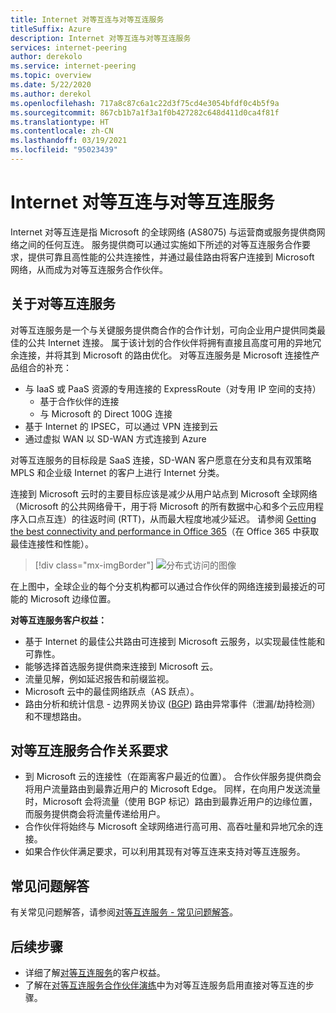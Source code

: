 ```yaml
---
title: Internet 对等互连与对等互连服务
titleSuffix: Azure
description: Internet 对等互连与对等互连服务
services: internet-peering
author: derekolo
ms.service: internet-peering
ms.topic: overview
ms.date: 5/22/2020
ms.author: derekol
ms.openlocfilehash: 717a8c87c6a1c22d3f75cd4e3054bfdf0c4b5f9a
ms.sourcegitcommit: 867cb1b7a1f3a1f0b427282c648d411d0ca4f81f
ms.translationtype: HT
ms.contentlocale: zh-CN
ms.lasthandoff: 03/19/2021
ms.locfileid: "95023439"
---
```

# <a name="internet-peering-vs-peering-service"></a>Internet 对等互连与对等互连服务

Internet 对等互连是指 Microsoft 的全球网络 (AS8075) 与运营商或服务提供商网络之间的任何互连。 服务提供商可以通过实施如下所述的对等互连服务合作要求，提供可靠且高性能的公共连接性，并通过最佳路由将客户连接到 Microsoft 网络，从而成为对等互连服务合作伙伴。

## <a name="about-peering-service"></a>关于对等互连服务
对等互连服务是一个与关键服务提供商合作的合作计划，可向企业用户提供同类最佳的公共 Internet 连接。 属于该计划的合作伙伴将拥有直接且高度可用的异地冗余连接，并将其到 Microsoft 的路由优化。 对等互连服务是 Microsoft 连接性产品组合的补充：
*   与 IaaS 或 PaaS 资源的专用连接的 ExpressRoute（对专用 IP 空间的支持）
    *   基于合作伙伴的连接
    *   与 Microsoft 的 Direct 100G 连接
*   基于 Internet 的 IPSEC，可以通过 VPN 连接到云
*   通过虚拟 WAN 以 SD-WAN 方式连接到 Azure

对等互连服务的目标段是 SaaS 连接，SD-WAN 客户愿意在分支和具有双策略 MPLS 和企业级 Internet 的客户上进行 Internet 分类。

连接到 Microsoft 云时的主要目标应该是减少从用户站点到 Microsoft 全球网络（Microsoft 的公共网络骨干，用于将 Microsoft 的所有数据中心和多个云应用程序入口点互连）的往返时间 (RTT)，从而最大程度地减少延迟。 请参阅 [Getting the best connectivity and performance in Office 365](https://techcommunity.microsoft.com/t5/Office-365-Blog/Getting-the-best-connectivity-and-performance-in-Office-365/ba-p/124694)（在 Office 365 中获取最佳连接性和性能）。

> [!div class="mx-imgBorder"]
> ![分布式访问的图像](./media/distributed-access.png)

在上图中，全球企业的每个分支机构都可以通过合作伙伴的网络连接到最接近的可能的 Microsoft 边缘位置。

**对等互连服务客户权益：**
* 基于 Internet 的最佳公共路由可连接到 Microsoft 云服务，以实现最佳性能和可靠性。
* 能够选择首选服务提供商来连接到 Microsoft 云。
* 流量见解，例如延迟报告和前缀监视。
* Microsoft 云中的最佳网络跃点（AS 跃点）。
* 路由分析和统计信息 - 边界网关协议 ([BGP](https://en.wikipedia.org/wiki/Border_Gateway_Protocol)) 路由异常事件（泄漏/劫持检测）和不理想路由。

## <a name="peering-service-partnership-requirements"></a>对等互连服务合作关系要求
* 到 Microsoft 云的连接性（在距离客户最近的位置）。 合作伙伴服务提供商会将用户流量路由到最靠近用户的 Microsoft Edge。 同样，在向用户发送流量时，Microsoft 会将流量（使用 BGP 标记）路由到最靠近用户的边缘位置，而服务提供商会将流量传递给用户。
* 合作伙伴将始终与 Microsoft 全球网络进行高可用、高吞吐量和异地冗余的连接。
* 如果合作伙伴满足要求，可以利用其现有对等互连来支持对等互连服务。

## <a name="faq"></a>常见问题解答
有关常见问题解答，请参阅[对等互连服务 - 常见问题解答](service-faqs.md)。

## <a name="next-steps"></a>后续步骤

* 详细了解[对等互连服务](../peering-service/index.yml)的客户权益。
* 了解在[对等互连服务合作伙伴演练](walkthrough-peering-service-all.md)中为对等互连服务启用直接对等互连的步骤。